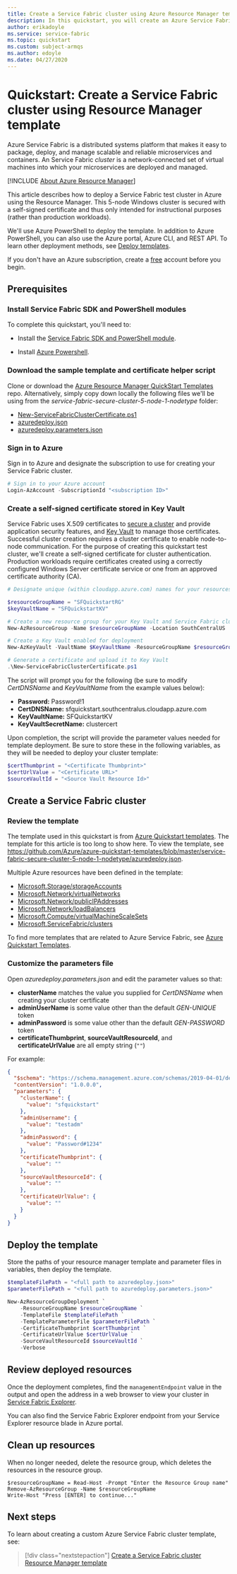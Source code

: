 ```yaml
---
title: Create a Service Fabric cluster using Azure Resource Manager template
description: In this quickstart, you will create an Azure Service Fabric test cluster by using Azure Resource Manager template.
author: erikadoyle
ms.service: service-fabric
ms.topic: quickstart
ms.custom: subject-armqs
ms.author: edoyle
ms.date: 04/27/2020
---
```

# Quickstart: Create a Service Fabric cluster using Resource Manager template

Azure Service Fabric is a distributed systems platform that makes it easy to package, deploy, and manage scalable and reliable microservices and containers. An Service Fabric *cluster* is a network-connected set of virtual machines into which your microservices are deployed and managed.

[!INCLUDE [About Azure Resource Manager](../../includes/resource-manager-quickstart-introduction.md)]

This article describes how to deploy a Service Fabric test cluster in Azure using the Resource Manager. This 5-node Windows cluster is secured with a self-signed certificate and thus only intended for instructional purposes (rather than production workloads).

We'll use Azure PowerShell to deploy the template. In addition to Azure PowerShell, you can also use the Azure portal, Azure CLI, and REST API. To learn other deployment methods, see [Deploy templates](../azure-resource-manager/templates/deploy-portal.md).

If you don't have an Azure subscription, create a [free](https://azure.microsoft.com/free/) account before you begin.

## Prerequisites

### Install Service Fabric SDK and PowerShell modules

To complete this quickstart, you'll need to:

* Install the [Service Fabric SDK and PowerShell module](service-fabric-get-started.md).

* Install [Azure Powershell](https://docs.microsoft.com/powershell/azure/install-Az-ps).

### Download the sample template and certificate helper script

Clone or download the [Azure Resource Manager QuickStart Templates](https://github.com/Azure/azure-quickstart-templates) repo. Alternatively, simply copy down locally the following files we'll be using from the *service-fabric-secure-cluster-5-node-1-nodetype* folder:

* [New-ServiceFabricClusterCertificate.ps1](https://raw.githubusercontent.com/Azure/azure-quickstart-templates/master/service-fabric-secure-cluster-5-node-1-nodetype/New-ServiceFabricClusterCertificate.ps1)
* [azuredeploy.json](https://raw.githubusercontent.com/Azure/azure-quickstart-templates/master/service-fabric-secure-cluster-5-node-1-nodetype/azuredeploy.json)
* [azuredeploy.parameters.json](https://raw.githubusercontent.com/Azure/azure-quickstart-templates/master/service-fabric-secure-cluster-5-node-1-nodetype/azuredeploy.parameters.json)

### Sign in to Azure

Sign in to Azure and designate the subscription to use for creating your Service Fabric cluster.

```powershell
# Sign in to your Azure account
Login-AzAccount -SubscriptionId "<subscription ID>"
```

### Create a self-signed certificate stored in Key Vault

Service Fabric uses X.509 certificates to [secure a cluster](./service-fabric-cluster-security.md) and provide application security features, and [Key Vault](../key-vault/general/overview.md) to manage those certificates. Successful cluster creation requires a cluster certificate to enable node-to-node communication. For the purpose of creating this quickstart test cluster, we'll create a self-signed certificate for cluster authentication. Production workloads require certificates created using a correctly configured Windows Server certificate service or one from an approved certificate authority (CA).

```powershell
# Designate unique (within cloudapp.azure.com) names for your resources

$resourceGroupName = "SFQuickstartRG"
$keyVaultName = "SFQuickstartKV"

# Create a new resource group for your Key Vault and Service Fabric cluster
New-AzResourceGroup -Name $resourceGroupName -Location SouthCentralUS

# Create a Key Vault enabled for deployment
New-AzKeyVault -VaultName $KeyVaultName -ResourceGroupName $resourceGroupName -Location SouthCentralUS -EnabledForDeployment

# Generate a certificate and upload it to Key Vault
.\New-ServiceFabricClusterCertificate.ps1
```

The script will prompt you for the following (be sure to modify *CertDNSName* and *KeyVaultName* from the example values below):

* **Password:** Password!1
* **CertDNSName:** sfquickstart.southcentralus.cloudapp.azure.com
* **KeyVaultName:** SFQuickstartKV
* **KeyVaultSecretName:** clustercert

Upon completion, the script will provide the parameter values needed for template deployment. Be sure to store these in the following variables, as they will be needed to deploy your cluster template:

```powershell
$certThumbprint = "<Certificate Thumbprint>"
$certUrlValue = "<Certificate URL>"
$sourceVaultId = "<Source Vault Resource Id>"
```

## Create a Service Fabric cluster

### Review the template

The template used in this quickstart is from [Azure Quickstart templates](https://github.com/Azure/azure-quickstart-templates/blob/master/service-fabric-secure-cluster-5-node-1-nodetype). The template for this article is too long to show here. To view the template, see https://github.com/Azure/azure-quickstart-templates/blob/master/service-fabric-secure-cluster-5-node-1-nodetype/azuredeploy.json.

Multiple Azure resources have been defined in the template:

* [Microsoft.Storage/storageAccounts](/azure/templates/microsoft.storage/storageaccounts)
* [Microsoft.Network/virtualNetworks](/azure/templates/microsoft.network/virtualnetworks)
* [Microsoft.Network/publicIPAddresses](/azure/templates/microsoft.network/publicipaddresses)
* [Microsoft.Network/loadBalancers](/azure/templates/microsoft.network/loadbalancers)
* [Microsoft.Compute/virtualMachineScaleSets](/azure/templates/microsoft.compute/virtualmachinescalesets)
* [Microsoft.ServiceFabric/clusters](/azure/templates/microsoft.servicefabric/clusters)

To find more templates that are related to Azure Service Fabric, see
[Azure Quickstart Templates](https://azure.microsoft.com/resources/templates/?sort=Popular&term=service+fabric).

### Customize the parameters file

Open *azuredeploy.parameters.json* and edit the parameter values so that:

* **clusterName** matches the value you supplied for *CertDNSName* when creating your cluster certificate
* **adminUserName** is some value other than the default *GEN-UNIQUE* token
* **adminPassword** is some value other than the default *GEN-PASSWORD* token
* **certificateThumbprint**, **sourceVaultResourceId**, and **certificateUrlValue** are all empty string (`""`)

For example:

```json
{
  "$schema": "https://schema.management.azure.com/schemas/2019-04-01/deploymentParameters.json#",
  "contentVersion": "1.0.0.0",
  "parameters": {
    "clusterName": {
      "value": "sfquickstart"
    },
    "adminUsername": {
      "value": "testadm"
    },
    "adminPassword": {
      "value": "Password#1234"
    },
    "certificateThumbprint": {
      "value": ""
    },
    "sourceVaultResourceId": {
      "value": ""
    },
    "certificateUrlValue": {
      "value": ""
    }
  }
}
```

## Deploy the template

Store the paths of your resource manager template and parameter files in variables, then deploy the template.

```powershell
$templateFilePath = "<full path to azuredeploy.json>"
$parameterFilePath = "<full path to azuredeploy.parameters.json>"

New-AzResourceGroupDeployment `
    -ResourceGroupName $resourceGroupName `
    -TemplateFile $templateFilePath `
    -TemplateParameterFile $parameterFilePath `
    -CertificateThumbprint $certThumbprint `
    -CertificateUrlValue $certUrlValue `
    -SourceVaultResourceId $sourceVaultId `
    -Verbose
```

## Review deployed resources

Once the deployment completes, find the `managementEndpoint` value in the output and open the address in a web browser to view your cluster in [Service Fabric Explorer](./service-fabric-visualizing-your-cluster.md).

You can also find the Service Fabric Explorer endpoint from your Service Explorer resource blade in Azure portal.

## Clean up resources

When no longer needed, delete the resource group, which deletes the resources in the resource group.

```azurepowershell-interactive
$resourceGroupName = Read-Host -Prompt "Enter the Resource Group name"
Remove-AzResourceGroup -Name $resourceGroupName
Write-Host "Press [ENTER] to continue..."
```

## Next steps

To learn about creating a custom Azure Service Fabric cluster template, see:

> [!div class="nextstepaction"]
> [Create a Service Fabric cluster Resource Manager template](service-fabric-cluster-creation-create-template.md)
